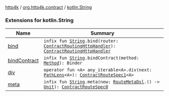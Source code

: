 [http4k](../../index.md) / [org.http4k.contract](../index.md) / [kotlin.String](./index.md)

### Extensions for kotlin.String

| Name | Summary |
|---|---|
| [bind](bind.md) | `infix fun `[`String`](https://kotlinlang.org/api/latest/jvm/stdlib/kotlin/-string/index.html)`.bind(router: `[`ContractRoutingHttpHandler`](../-contract-routing-http-handler/index.md)`): `[`ContractRoutingHttpHandler`](../-contract-routing-http-handler/index.md) |
| [bindContract](bind-contract.md) | `infix fun `[`String`](https://kotlinlang.org/api/latest/jvm/stdlib/kotlin/-string/index.html)`.bindContract(method: `[`Method`](../../org.http4k.core/-method/index.md)`): Binder` |
| [div](div.md) | `operator fun <A> any_iterable<A>.div(next: `[`PathLens`](../../org.http4k.lens/-path-lens/index.md)`<A>): `[`ContractRouteSpec1`](../-contract-route-spec1/index.md)`<A>` |
| [meta](meta.md) | `infix fun `[`String`](https://kotlinlang.org/api/latest/jvm/stdlib/kotlin/-string/index.html)`.meta(new: `[`RouteMetaDsl`](../-route-meta-dsl/index.md)`.() -> `[`Unit`](https://kotlinlang.org/api/latest/jvm/stdlib/kotlin/-unit/index.html)`): `[`ContractRouteSpec0`](../-contract-route-spec0/index.md) |
